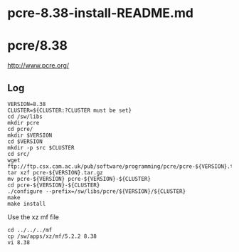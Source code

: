 # pcre-8.38-install-README.md

pcre/8.38
=========

<http://www.pcre.org/>

Log
---

    VERSION=8.38
    CLUSTER=${CLUSTER:?CLUSTER must be set}
    cd /sw/libs
    mkdir pcre
    cd pcre/
    mkdir $VERSION
    cd $VERSION
    mkdir -p src $CLUSTER
    cd src/
    wget ftp://ftp.csx.cam.ac.uk/pub/software/programming/pcre/pcre-${VERSION}.tar.gz
    tar xzf pcre-${VERSION}.tar.gz 
    mv pcre-${VERSION} pcre-${VERSION}-${CLUSTER}
    cd pcre-${VERSION}-${CLUSTER}
    ./configure --prefix=/sw/libs/pcre/${VERSION}/${CLUSTER}
    make
    make install

Use the xz mf file

    cd ../../../mf
    cp /sw/apps/xz/mf/5.2.2 8.38
    vi 8.38 

